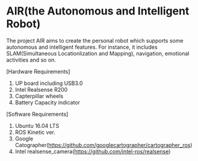 # AIR(the Autonomous and Intelligent Robot)

The project AIR aims to create the personal robot which supports some autonomous and intelligent features.
For instance, it includes SLAM(Simultaneous Locationlization and Mapping), navigation, emotional activities and so on.

[Hardware Requirements]
1. UP board including USB3.0
2. Intel Realsense R200
3. Capterpillar wheels
4. Battery Capacity indicator

[Software Requirements]
1. Ubuntu 16.04 LTS
2. ROS Kinetic ver.
3. Google Catographer(https://github.com/googlecartographer/cartographer_ros)
4. Intel realsense_camera(https://github.com/intel-ros/realsense)
